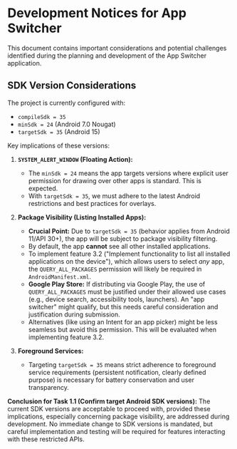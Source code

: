 # Development Notices for App Switcher

This document contains important considerations and potential challenges identified during the planning and development of the App Switcher application.

## SDK Version Considerations

The project is currently configured with:
*   `compileSdk = 35`
*   `minSdk = 24` (Android 7.0 Nougat)
*   `targetSdk = 35` (Android 15)

Key implications of these versions:

1.  **`SYSTEM_ALERT_WINDOW` (Floating Action):**
    *   The `minSdk = 24` means the app targets versions where explicit user permission for drawing over other apps is standard. This is expected.
    *   With `targetSdk = 35`, we must adhere to the latest Android restrictions and best practices for overlays.

2.  **Package Visibility (Listing Installed Apps):**
    *   **Crucial Point:** Due to `targetSdk = 35` (behavior applies from Android 11/API 30+), the app will be subject to package visibility filtering.
    *   By default, the app **cannot** see all other installed applications.
    *   To implement feature 3.2 ("Implement functionality to list all installed applications on the device"), which allows users to select *any* app, the `QUERY_ALL_PACKAGES` permission will likely be required in `AndroidManifest.xml`.
    *   **Google Play Store:** If distributing via Google Play, the use of `QUERY_ALL_PACKAGES` must be justified under their allowed use cases (e.g., device search, accessibility tools, launchers). An "app switcher" might qualify, but this needs careful consideration and justification during submission.
    *   Alternatives (like using an Intent for an app picker) might be less seamless but avoid this permission. This will be evaluated when implementing feature 3.2.

3.  **Foreground Services:**
    *   Targeting `targetSdk = 35` means strict adherence to foreground service requirements (persistent notification, clearly defined purpose) is necessary for battery conservation and user transparency.

**Conclusion for Task 1.1 (Confirm target Android SDK versions):**
The current SDK versions are acceptable to proceed with, provided these implications, especially concerning package visibility, are addressed during development. No immediate change to SDK versions is mandated, but careful implementation and testing will be required for features interacting with these restricted APIs.

